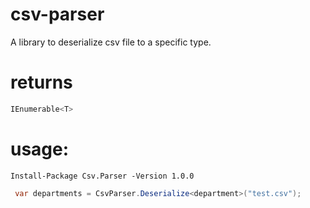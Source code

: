 # csv-parser
A library to deserialize csv file to a specific type.

# returns
``` csharp
IEnumerable<T>
```
# usage:
```
Install-Package Csv.Parser -Version 1.0.0
```
``` csharp
 var departments = CsvParser.Deserialize<department>("test.csv");
```
